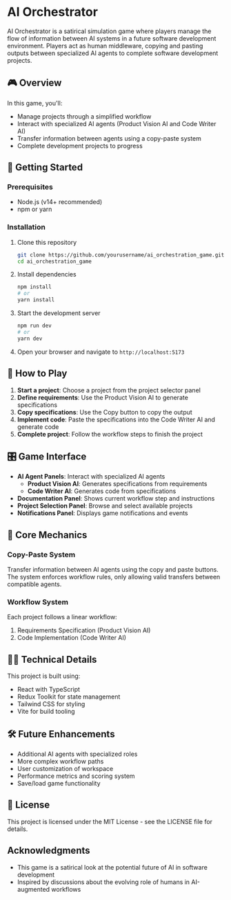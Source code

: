 # AI Orchestrator

AI Orchestrator is a satirical simulation game where players manage the flow of information between AI systems in a future software development environment. Players act as human middleware, copying and pasting outputs between specialized AI agents to complete software development projects.

## 🎮 Overview

In this game, you'll:
- Manage projects through a simplified workflow
- Interact with specialized AI agents (Product Vision AI and Code Writer AI)
- Transfer information between agents using a copy-paste system
- Complete development projects to progress

## 🚀 Getting Started

### Prerequisites

- Node.js (v14+ recommended)
- npm or yarn

### Installation

1. Clone this repository
   ```bash
   git clone https://github.com/yourusername/ai_orchestration_game.git
   cd ai_orchestration_game
   ```

2. Install dependencies
   ```bash
   npm install
   # or
   yarn install
   ```

3. Start the development server
   ```bash
   npm run dev
   # or
   yarn dev
   ```

4. Open your browser and navigate to `http://localhost:5173`

## 🎯 How to Play

1. **Start a project**: Choose a project from the project selector panel
2. **Define requirements**: Use the Product Vision AI to generate specifications
3. **Copy specifications**: Use the Copy button to copy the output
4. **Implement code**: Paste the specifications into the Code Writer AI and generate code
5. **Complete project**: Follow the workflow steps to finish the project

## 🎛️ Game Interface

- **AI Agent Panels**: Interact with specialized AI agents
  - **Product Vision AI**: Generates specifications from requirements
  - **Code Writer AI**: Generates code from specifications
- **Documentation Panel**: Shows current workflow step and instructions
- **Project Selection Panel**: Browse and select available projects
- **Notifications Panel**: Displays game notifications and events

## 🔄 Core Mechanics

### Copy-Paste System
Transfer information between AI agents using the copy and paste buttons. The system enforces workflow rules, only allowing valid transfers between compatible agents.

### Workflow System
Each project follows a linear workflow:
1. Requirements Specification (Product Vision AI)
2. Code Implementation (Code Writer AI)

## 👨‍💻 Technical Details

This project is built using:
- React with TypeScript
- Redux Toolkit for state management
- Tailwind CSS for styling
- Vite for build tooling

## 🛠️ Future Enhancements

- Additional AI agents with specialized roles
- More complex workflow paths
- User customization of workspace
- Performance metrics and scoring system
- Save/load game functionality

## 📄 License

This project is licensed under the MIT License - see the LICENSE file for details.

## Acknowledgments

- This game is a satirical look at the potential future of AI in software development
- Inspired by discussions about the evolving role of humans in AI-augmented workflows
